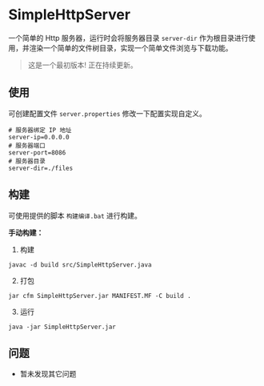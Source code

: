 # SimpleHttpServer

一个简单的 Http 服务器，运行时会将服务器目录 `server-dir` 作为根目录进行使用，并渲染一个简单的文件树目录，实现一个简单文件浏览与下载功能。

> 这是一个最初版本! 正在持续更新。

## 使用

可创建配置文件 `server.properties` 修改一下配置实现自定义。

```
# 服务器绑定 IP 地址
server-ip=0.0.0.0
# 服务器端口
server-port=8086
# 服务器目录
server-dir=./files
```

## 构建

可使用提供的脚本 `构建编译.bat` 进行构建。

**手动构建：**

1. 构建
```
javac -d build src/SimpleHttpServer.java
```

2. 打包
```
jar cfm SimpleHttpServer.jar MANIFEST.MF -C build .
```

3. 运行

```
java -jar SimpleHttpServer.jar
```

## 问题

- 暂未发现其它问题